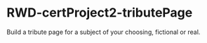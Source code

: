 # RWD-certProject2-tributePage
 Build a tribute page for a subject of your choosing, fictional or real.
